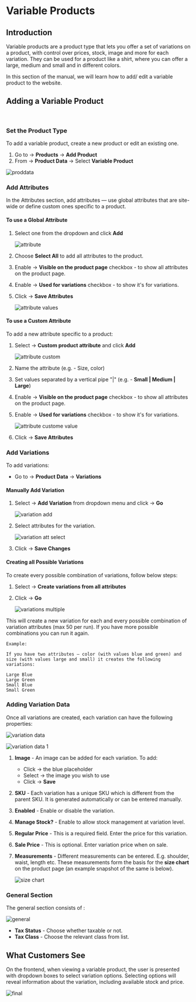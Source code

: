 #   **Variable Products**

##  **Introduction**

Variable products are a product type that lets you offer a set of variations on a product, with control over prices, stock, image and more for each variation. They can be used for a product like a shirt, where you can offer a large, medium and small and in different colors.

In this section of the manual, we will learn how to add/ edit a variable product to the website.


##  **Adding a Variable Product**
<br>

### **Set the Product Type**

To add a variable product, create a new product or edit an existing one.

1.  Go to -> **Products** -> **Add Product**
2.  From -> **Product Data** -> Select **Variable Product**

![proddata](Images\Variable-Products\proddata.jpg)

### **Add Attributes**

In the Attributes section, add attributes — use global attributes that are site-wide or define custom ones specific to a product.

####    **To use a Global Attribute**

1.  Select one from the dropdown and click **Add**

    ![attribute](Images\Variable-Products\attributes.jpg)

2.  Choose **Select All** to add all attributes to the product.
3.  Enable -> **Visible on the product page** checkbox - to show all attributes on the product page.
4.  Enable -> **Used for variations** checkbox - to show it's for variations.
5.  Click -> **Save Attributes**

    ![attribute values](Images\Variable-Products\attributesvalue.jpg)

####    **To use a Custom Attribute**

To add a new attribute specific to a product:

1.  Select -> **Custom product attribute** and click **Add**

    ![attribute custom](Images\Variable-Products\attributecustom.jpg)

2.  Name the attribute (e.g. - Size, color)
3.  Set values separated by a vertical pipe "|" (e.g. - **Small | Medium | Large**)
4.  Enable -> **Visible on the product page** checkbox - to show all attributes on the product page.
5.  Enable -> **Used for variations** checkbox - to show it's for variations.

    ![attribute custome value](Images\Variable-Products\attributecustomvalue.jpg)
    
6.  Click -> **Save Attributes**

    
### **Add Variations**

To add variations:

-   Go to -> **Product Data** -> **Variations**

####    **Manually Add Variation**

1.  Select -> **Add Variation** from dropdown menu and click -> **Go**

    ![variation add](Images\Variable-Products\variationadd.jpg)

2.  Select attributes for the variation. 

    ![variation att select](Images\Variable-Products\variationattselect.jpg)

3. Click -> **Save Changes**

####    **Creating all Possible Variations**

To create every possible combination of variations, follow below steps:

1.  Select -> **Create variations from all attributes** 
2.  Click -> **Go**

    ![variations multiple](Images\Variable-Products\variationsmultiple.jpg)

This will create a new variation for each and every possible combination of variation attributes (max 50 per run). If you have more possible combinations you can run it again.

    Example:

    If you have two attributes – color (with values blue and green) and size (with values large and small) it creates the following variations:

    Large Blue
    Large Green
    Small Blue
    Small Green

### **Adding Variation Data**

Once all variations are created, each variation can have the following properties:

![variation data](Images\Variable-Products\variationdata.jpg)

![variation data 1](Images\Variable-Products\variationdata1.jpg)

1.  **Image** - An image can be added for each variation. To add:

    -   Click -> the blue placeholder
    -   Select -> the image you wish to use
    -   Click -> **Save**

2.  **SKU** - Each variation has a unique SKU which is different from the parent SKU. It is generated automatically or can be entered manually.
3.  **Enabled** - Enable or disable the variation.
4.  **Manage Stock?** - Enable to allow stock management at variation level.
5.  **Regular Price** - This is a required field. Enter the price for this variation.
6.  **Sale Price** - This is optional. Enter variation price when on sale.
7.  **Measurements** - Different measurements can be entered. E.g. shoulder, waist, length etc. These measurements form the basis for the **size chart** on the product page (an example snapshot of the same is below). 

    ![size chart](Images\Variable-Products\sizechart.jpg)

### **General Section**

The general section consists of :

![general](Images\Variable-Products\general.jpg)

-   **Tax Status** - Choose whether taxable or not.
-   **Tax Class** - Choose the relevant class from list.


##  **What Customers See**

On the frontend, when viewing a variable product, the user is presented with dropdown boxes to select variation options. Selecting options will reveal information about the variation, including available stock and price.

![final](Images\Variable-Products\final.jpg)



    

